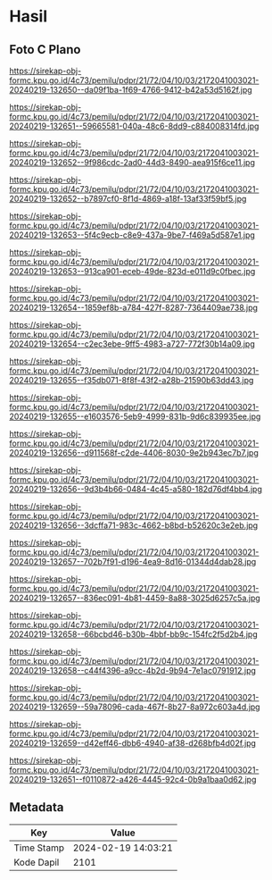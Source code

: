 # Hasil

## Foto C Plano

https://sirekap-obj-formc.kpu.go.id/4c73/pemilu/pdpr/21/72/04/10/03/2172041003021-20240219-132650--da09f1ba-1f69-4766-9412-b42a53d5162f.jpg

https://sirekap-obj-formc.kpu.go.id/4c73/pemilu/pdpr/21/72/04/10/03/2172041003021-20240219-132651--59665581-040a-48c6-8dd9-c884008314fd.jpg

https://sirekap-obj-formc.kpu.go.id/4c73/pemilu/pdpr/21/72/04/10/03/2172041003021-20240219-132652--9f986cdc-2ad0-44d3-8490-aea915f6ce11.jpg

https://sirekap-obj-formc.kpu.go.id/4c73/pemilu/pdpr/21/72/04/10/03/2172041003021-20240219-132652--b7897cf0-8f1d-4869-a18f-13af33f59bf5.jpg

https://sirekap-obj-formc.kpu.go.id/4c73/pemilu/pdpr/21/72/04/10/03/2172041003021-20240219-132653--5f4c9ecb-c8e9-437a-9be7-f469a5d587e1.jpg

https://sirekap-obj-formc.kpu.go.id/4c73/pemilu/pdpr/21/72/04/10/03/2172041003021-20240219-132653--913ca901-eceb-49de-823d-e011d9c0fbec.jpg

https://sirekap-obj-formc.kpu.go.id/4c73/pemilu/pdpr/21/72/04/10/03/2172041003021-20240219-132654--1859ef8b-a784-427f-8287-7364409ae738.jpg

https://sirekap-obj-formc.kpu.go.id/4c73/pemilu/pdpr/21/72/04/10/03/2172041003021-20240219-132654--c2ec3ebe-9ff5-4983-a727-772f30b14a09.jpg

https://sirekap-obj-formc.kpu.go.id/4c73/pemilu/pdpr/21/72/04/10/03/2172041003021-20240219-132655--f35db071-8f8f-43f2-a28b-21590b63dd43.jpg

https://sirekap-obj-formc.kpu.go.id/4c73/pemilu/pdpr/21/72/04/10/03/2172041003021-20240219-132655--e1603576-5eb9-4999-831b-9d6c839935ee.jpg

https://sirekap-obj-formc.kpu.go.id/4c73/pemilu/pdpr/21/72/04/10/03/2172041003021-20240219-132656--d911568f-c2de-4406-8030-9e2b943ec7b7.jpg

https://sirekap-obj-formc.kpu.go.id/4c73/pemilu/pdpr/21/72/04/10/03/2172041003021-20240219-132656--9d3b4b66-0484-4c45-a580-182d76df4bb4.jpg

https://sirekap-obj-formc.kpu.go.id/4c73/pemilu/pdpr/21/72/04/10/03/2172041003021-20240219-132656--3dcffa71-983c-4662-b8bd-b52620c3e2eb.jpg

https://sirekap-obj-formc.kpu.go.id/4c73/pemilu/pdpr/21/72/04/10/03/2172041003021-20240219-132657--702b7f91-d196-4ea9-8d16-01344d4dab28.jpg

https://sirekap-obj-formc.kpu.go.id/4c73/pemilu/pdpr/21/72/04/10/03/2172041003021-20240219-132657--836ec091-4b81-4459-8a88-3025d6257c5a.jpg

https://sirekap-obj-formc.kpu.go.id/4c73/pemilu/pdpr/21/72/04/10/03/2172041003021-20240219-132658--66bcbd46-b30b-4bbf-bb9c-154fc2f5d2b4.jpg

https://sirekap-obj-formc.kpu.go.id/4c73/pemilu/pdpr/21/72/04/10/03/2172041003021-20240219-132658--c44f4396-a9cc-4b2d-9b94-7e1ac0791912.jpg

https://sirekap-obj-formc.kpu.go.id/4c73/pemilu/pdpr/21/72/04/10/03/2172041003021-20240219-132659--59a78096-cada-467f-8b27-8a972c603a4d.jpg

https://sirekap-obj-formc.kpu.go.id/4c73/pemilu/pdpr/21/72/04/10/03/2172041003021-20240219-132659--d42eff46-dbb6-4940-af38-d268bfb4d02f.jpg

https://sirekap-obj-formc.kpu.go.id/4c73/pemilu/pdpr/21/72/04/10/03/2172041003021-20240219-132651--f0110872-a426-4445-92c4-0b9a1baa0d62.jpg


## Metadata

| Key        | Value               |
| ---------- | ------------------- |
| Time Stamp | 2024-02-19 14:03:21 |
| Kode Dapil | 2101                |



